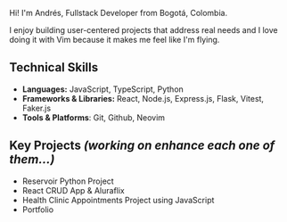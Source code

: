 Hi! I'm Andrés, Fullstack Developer from Bogotá, Colombia.

I enjoy building user-centered projects that address real needs and I love doing it with Vim because it makes me feel like I'm flying.

<h2>Technical Skills</h2>
<ul>
  <li><b>Languages:</b> JavaScript, TypeScript, Python</li>
  <li><b>Frameworks & Libraries:</b> React, Node.js, Express.js, Flask, Vitest, Faker.js</li>
  <li><b>Tools & Platforms</b>: Git, Github, Neovim</li>
</ul>
<h2>Key Projects <i>(working on enhance each one of them...)</i></h2>
<ul>
  <li>Reservoir Python Project</li>
  <li>React CRUD App & Aluraflix</li>
  <li>Health Clinic Appointments Project using JavaScript</li>
  <li>Portfolio</li>
</ul>
